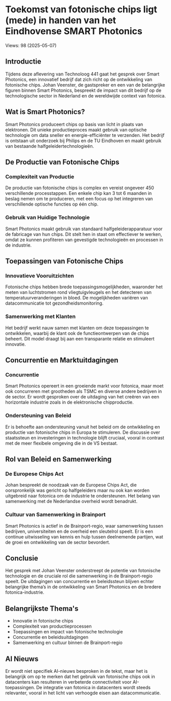# Toekomst van fotonische chips ligt (mede) in handen van het Eindhovense SMART Photonics
Views: 98 (2025-05-07) 


 ## Introductie
Tijdens deze aflevering van Technoloog 441 gaat het gesprek over Smart Photonics, een innovatief bedrijf dat zich richt op de ontwikkeling van fotonische chips. Johan Veenster, de gastspreker en een van de belangrijke figuren binnen Smart Photonics, bespreekt de impact van dit bedrijf op de technologische sector in Nederland en de wereldwijde context van fotonica.

## Wat is Smart Photonics?
Smart Photonics produceert chips op basis van licht in plaats van elektronen. Dit unieke productieproces maakt gebruik van optische technologie om data sneller en energie-efficiënter te verzenden. Het bedrijf is ontstaan uit onderzoek bij Philips en de TU Eindhoven en maakt gebruik van bestaande halfgeleidertechnologieën.

## De Productie van Fotonische Chips
### Complexiteit van Productie
De productie van fotonische chips is complex en vereist ongeveer 450 verschillende processtappen. Een enkele chip kan 3 tot 6 maanden in beslag nemen om te produceren, met een focus op het integreren van verschillende optische functies op één chip.

### Gebruik van Huidige Technologie
Smart Photonics maakt gebruik van standaard halfgeleiderapparatuur voor de fabricage van hun chips. Dit stelt hen in staat om effectiever te werken, omdat ze kunnen profiteren van gevestigde technologieën en processen in de industrie.

## Toepassingen van Fotonische Chips
### Innovatieve Vooruitzichten
Fotonische chips hebben brede toepassingsmogelijkheden, waaronder het meten van luchtstromen rond vliegtuigvleugels en het detecteren van temperatuurveranderingen in bloed. De mogelijkheden variëren van datacommunicatie tot gezondheidsmonitoring.

### Samenwerking met Klanten
Het bedrijf werkt nauw samen met klanten om deze toepassingen te ontwikkelen, waarbij de klant ook de functieontwerpen van de chips beheert. Dit model draagt bij aan een transparante relatie en stimuleert innovatie.

## Concurrentie en Marktuitdagingen
### Concurrentie
Smart Photonics opereert in een groeiende markt voor fotonica, maar moet ook concurreren met grootheden als TSMC en diverse andere bedrijven in de sector. Er wordt gesproken over de uitdaging van het creëren van een horizontale industrie zoals in de elektronische chipproductie.

### Ondersteuning van Beleid
Er is behoefte aan ondersteuning vanuit het beleid om de ontwikkeling en productie van fotonische chips in Europa te stimuleren. De discussie over staatssteun en investeringen in technologie blijft cruciaal, vooral in contrast met de meer flexibele omgeving die in de VS bestaat.

## Rol van Beleid en Samenwerking
### De Europese Chips Act
Johan bespreekt de noodzaak van de Europese Chips Act, die oorspronkelijk was gericht op halfgeleiders maar nu ook kan worden uitgebreid naar fotonica om de industrie te ondersteunen. Het belang van samenwerking met de Nederlandse overheid wordt benadrukt.

### Cultuur van Samenwerking in Brainport
Smart Photonics is actief in de Brainport-regio, waar samenwerking tussen bedrijven, universiteiten en de overheid een sleutelrol speelt. Er is een continue uitwisseling van kennis en hulp tussen deelnemende partijen, wat de groei en ontwikkeling van de sector bevordert.

## Conclusie
Het gesprek met Johan Veenster onderstreept de potentie van fotonische technologie en de cruciale rol die samenwerking in de Brainport-regio speelt. De uitdagingen van concurrentie en beleidssteun blijven echter belangrijke thema’s in de ontwikkeling van Smart Photonics en de bredere fotonica-industrie.

## Belangrijkste Thema's
- Innovatie in fotonische chips
- Complexiteit van productieprocessen
- Toepassingen en impact van fotonische technologie
- Concurrentie en beleidsuitdagingen
- Samenwerking en cultuur binnen de Brainport-regio

## AI Nieuws
Er wordt niet specifiek AI-nieuws besproken in de tekst, maar het is belangrijk om op te merken dat het gebruik van fotonische chips ook in datacenters kan resulteren in verbeterde connectiviteit voor AI-toepassingen. De integratie van fotonica in datacenters wordt steeds relevanter, vooral in het licht van verhoogde eisen aan datacommunicatie.
